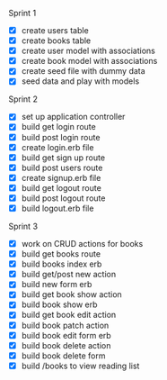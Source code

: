 Sprint 1
- [x] create users table
- [x] create books table
- [x] create user model with associations
- [x] create book model with associations
- [x] create seed file with dummy data
- [x] seed data and play with models

Sprint 2
- [x] set up application controller
- [x] build get login route
- [x] build post login route
- [x] create login.erb file
- [x] build get sign up route
- [x] build post users route
- [x] create signup.erb file
- [x] build get logout route
- [x] build post logout route
- [x] build logout.erb file

Sprint 3
- [x] work on CRUD actions for books
- [x] build get books route
- [x] build books index erb
- [x] build get/post new action
- [x] build new form erb
- [x] build get book show action
- [x] build book show erb
- [x] build get book edit action
- [x] build book patch action
- [x] build book edit form erb
- [x] build book delete action
- [x] build book delete form
- [x] build /books to view reading list
